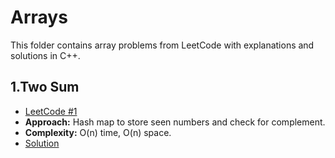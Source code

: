 # Arrays
This folder contains array problems from LeetCode with explanations and solutions in C++.
## 1.Two Sum  
   - [LeetCode #1](https://leetcode.com/problems/two-sum/)  
   - **Approach:** Hash map to store seen numbers and check for complement.  
   - **Complexity:** O(n) time, O(n) space.  
   - [Solution](two_sum.cpp)
